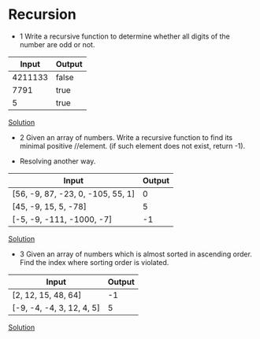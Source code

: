 # Recursion

- 1 Write a recursive function to determine whether all digits of the number are odd or not.

| Input   | Output |
| ------- | ------ |
| 4211133 | false  |
| 7791    | true   |
| 5       | true   |

[Solution](oddOrEven.js)


- 2 Given an array of numbers. Write a recursive function to find its minimal positive
//element. (if such element does not exist, return -1).

 - Resolving another way.

|                 Input             |Output |
| ----------------------------------|-------|
| [56, -9, 87, -23, 0, -105, 55, 1] |   0   |
| [45, -9, 15, 5, -78]              |   5   |
| [-5, -9, -111, -1000, -7]         |  -1   |

[Solution](minPositiveNum.js) 

- 3 Given an array of numbers which is almost sorted in ascending order. Find the index where sorting order is violated.


| Input   | Output  |   
|---------|---------|                
| [2, 12, 15, 48, 64] | -1 |
| [-9, -4, -4, 3, 12, 4, 5] | 5 |

[Solution](isViolated.js) 

